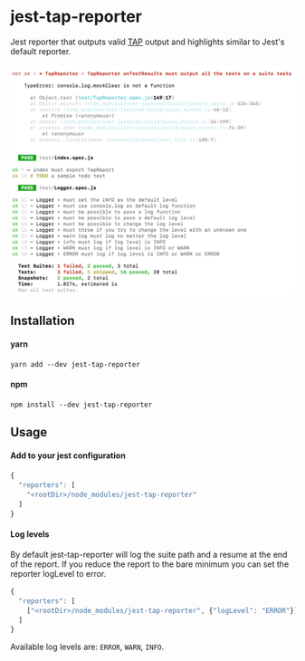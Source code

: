 # jest-tap-reporter

Jest reporter that outputs valid [TAP](https://testanything.org/tap-specification.html) output and highlights similar to Jest's default reporter.

![jest-tap-reporter exaple](./docs/example.png)

## Installation

#### yarn
```shell
yarn add --dev jest-tap-reporter
```

#### npm
```shell
npm install --dev jest-tap-reporter
```

## Usage

#### Add to your jest configuration

```javascript
{
  "reporters": [
    "<rootDir>/node_modules/jest-tap-reporter"
  ]
}
```

#### Log levels

By default jest-tap-reporter will log the suite path and a resume at the end of the report. If you reduce the report to the bare minimum you can set the reporter logLevel to error.

```javascript
{
  "reporters": [
    ["<rootDir>/node_modules/jest-tap-reporter", {"logLevel": "ERROR"}]
  ]
}
```

Available log levels are: `ERROR`, `WARN`, `INFO`.